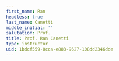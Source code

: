 ```yaml
---
first_name: Ran
headless: true
last_name: Canetti
middle_initial: ''
salutation: Prof.
title: Prof. Ran Canetti
type: instructor
uid: 1bdcf559-0cca-e883-9627-108dd2346dde
---
```

